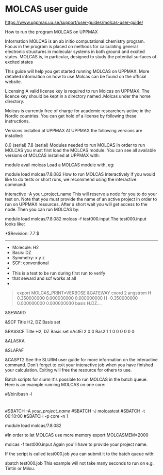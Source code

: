 # MOLCAS user guide
https://www.uppmax.uu.se/support/user-guides/molcas-user-guide/

How to run the program MOLCAS on UPPMAX

Information
MOLCAS is an ab initio computational chemistry program. Focus in the program is placed on methods for calculating general electronic structures in molecular systems in both ground and excited states. MOLCAS is, in particular, designed to study the potential surfaces of excited states

This guide will help you get started running MOLCAS on UPPMAX. More detailed information on how to use Molcas can be found on the official website.

Licensing
A valid license key is required to run Molcas on UPPMAX. The licence key should be kept in a directory named .Molcas under the home directory.

Molcas is currently free of charge for academic researchers active in the Nordic countries. You can get hold of a license by following these instructions.

Versions installed at UPPMAX
At UPPMAX the following versions are installed:

8.0 (serial)
7.8 (serial)
Modules needed to run MOLCAS
In order to run MOLCAS you must first load the MOLCAS module. You can see all available versions of MOLCAS installed at UPPMAX with:

module avail molcas
Load a MOLCAS module with, eg:

module load molcas/7.8.082
How to run MOLCAS interactively
If you would like to do tests or short runs, we recommend using the interactive command:

interactive -A your_project_name
This will reserve a node for you to do your test on. Note that you must provide the name of an active project in order to run on UPPMAX resources. After a short wait you will get access to the node. Then you can run MOLCAS by:

module load molcas/7.8.082
molcas -f test000.input
The test000.input looks like:

*$Revision: 7.7 $
************************************************************************
* Molecule: H2
* Basis: DZ
* Symmetry: x y z
* SCF: conventional
*
*  This is a test to be run during first run to verify
*  that seward and scf works at all
*
 
>export MOLCAS_PRINT=VERBOSE
 &GATEWAY
coord
2
angstrom
H  0.350000000  0.000000000  0.000000000
H -0.350000000  0.000000000  0.000000000
basis
H.DZ....
 
 &SEWARD
 
 &SCF
Title
 H2, DZ Basis set
 
 &RASSCF
Title
 H2, DZ Basis set
nActEl
 2  0 0
Ras2
 1 1 0 0 0 0 0 0
 
 &ALASKA
 
 &SLAPAF
 
 &CASPT2
See the SLURM user guide for more information on the interactive command. Don't forget to exit your interactive job when you have finished your calculation. Exiting will free the resource for others to use.

Batch scripts for slurm
It's possible to run MOLCAS in the batch queue. Here is an example running MOLCAS on one core:

#!/bin/bash -l
#
#SBATCH -A <em>your_project_name</em>
#SBATCH -J molcastest
#SBATCH -t 00:10:00
#SBATCH -p core -n 1
 
module load molcas/7.8.082
 
#In order to let MOLCAS use more memory
export MOLCASMEM=2000
 
molcas -f test000.input
Again you'll have to provide your project name.

If the script is called test000.job you can submit it to the batch queue with:

sbatch test000.job
This example will not take many seconds to run on e.g. Tintin or Milou.
